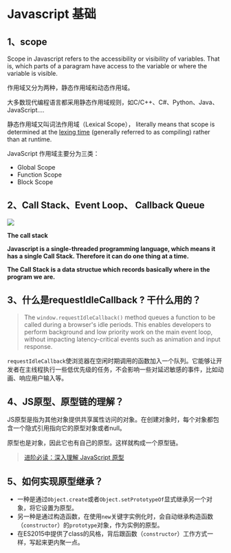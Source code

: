 # Javascript 基础

## 1、scope

Scope in Javascript refers to the accessibility or visibility of variables. That is, which parts of a paragram have access to the variable or where the variable is visible.

作用域又分为两种，静态作用域和动态作用域。

大多数现代编程语言都采用静态作用域规则，如C/C++、C#、Python、Java、JavaScript....

静态作用域又叫词法作用域（Lexical Scope）， literally means that scope is determined at the [lexing time](https://en.wikipedia.org/wiki/Lexical_analysis) (generally referred to as compiling) rather than at runtime.

JavaScript 作用域主要分为三类：

- Global Scope
- Function Scope
- Block Scope

## 2、Call Stack、Event Loop、 Callback Queue

![](https://cdn.jsdelivr.net/gh/CarberryChai/oss@master/image/vdpaCc-qaUgCP.jpg)

**The call stack**

**Javascript is a single-threaded programming language, which means it has a single Call Stack. Therefore it can do one thing at a time.**

**The Call Stack is a data structue which records basically where in the program we are.**

## 3、什么是requestIdleCallback ? 干什么用的？

> The `window.requestIdleCallback()` method queues a function to be called during a browser's idle periods. This enables developers to perform background and low priority work on the main event loop, without impacting latency-critical events such as animation and input response.

`requestIdleCallback`使浏览器在空闲时期调用的函数加入一个队列。它能够让开发者在主线程执行一些低优先级的任务，不会影响一些对延迟敏感的事件，比如动画、响应用户输入等。

## 4、JS原型、原型链的理解？

JS原型是指为其他对象提供共享属性访问的对象。在创建对象时，每个对象都包含一个隐式引用指向它的原型对象或者null。

原型也是对象，因此它也有自己的原型。这样就构成一个原型链。

> [进阶必读：深入理解 JavaScript 原型](https://zhuanlan.zhihu.com/p/87667349)

## 5、如何实现原型继承？

- 一种是通过`Object.create`或者`Object.setPrototypeOf`显式继承另一个对象，将它设置为原型。
- 另一种是通过构造函数，在使用`new`关键字实例化时，会自动继承构造函数（`constructor`）的`prototype`对象，作为实例的原型。
- 在ES2015中提供了class的风格，背后跟函数（`constructor`）工作方式一样，写起来更内聚一点。

